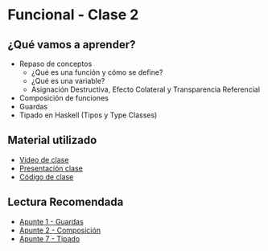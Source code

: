 # Funcional - Clase 2

## ¿Qué vamos a aprender?

* Repaso de conceptos
  * ¿Qué es una función y cómo se define?
  * ¿Qué es una variable?
  * Asignación Destructiva, Efecto Colateral y Transparencia Referencial
* Composición de funciones
* Guardas
* Tipado en Haskell (Tipos y Type Classes)

## Material utilizado

* [Video de clase](https://youtu.be/R9wlkxgnP18)
* [Presentación clase](https://docs.google.com/presentation/d/13ePrznJhAbY_5P6hugUzE_2Y37daMHzNbrMLf-kODmE)
* [Código de clase](https://github.com/pdep-st/seguimiento/blob/main/seguimiento/2025/funcional/practica/clase2.hs)


## Lectura Recomendada

* [Apunte 1 - Guardas](https://docs.google.com/document/d/1W5BcOmIJMCylqAjqPw1RzPlujycbvNJueh8-Uyc2fMY/edit)
* [Apunte 2 - Composición](https://docs.google.com/document/d/1n7TPE2qRpFSnj95lIZFD-q7Ko_DT9XZLH9_kEkNClrU/edit)
* [Apunte 7 - Tipado](https://drive.google.com/open?id=1q2o2zCBU2LOfJs3nWG7-r6SaFHCIU5c0M4CJNmqOIO0)

